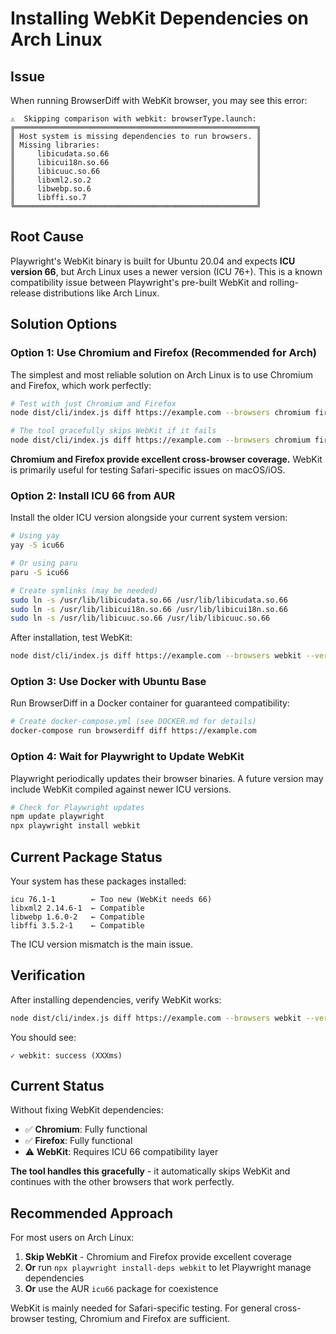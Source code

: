 # Installing WebKit Dependencies on Arch Linux

## Issue
When running BrowserDiff with WebKit browser, you may see this error:

```
⚠️  Skipping comparison with webkit: browserType.launch: 
╔══════════════════════════════════════════════════════╗
║ Host system is missing dependencies to run browsers. ║
║ Missing libraries:                                   ║
║     libicudata.so.66                                 ║
║     libicui18n.so.66                                 ║
║     libicuuc.so.66                                   ║
║     libxml2.so.2                                     ║
║     libwebp.so.6                                     ║
║     libffi.so.7                                      ║
╚══════════════════════════════════════════════════════╝
```

## Root Cause

Playwright's WebKit binary is built for Ubuntu 20.04 and expects **ICU version 66**, but Arch Linux uses a newer version (ICU 76+). This is a known compatibility issue between Playwright's pre-built WebKit and rolling-release distributions like Arch Linux.

## Solution Options

### Option 1: Use Chromium and Firefox (Recommended for Arch)

The simplest and most reliable solution on Arch Linux is to use Chromium and Firefox, which work perfectly:

```bash
# Test with just Chromium and Firefox
node dist/cli/index.js diff https://example.com --browsers chromium firefox

# The tool gracefully skips WebKit if it fails
node dist/cli/index.js diff https://example.com --browsers chromium firefox webkit --verbose
```

**Chromium and Firefox provide excellent cross-browser coverage.** WebKit is primarily useful for testing Safari-specific issues on macOS/iOS.

### Option 2: Install ICU 66 from AUR

Install the older ICU version alongside your current system version:

```bash
# Using yay
yay -S icu66

# Or using paru  
paru -S icu66

# Create symlinks (may be needed)
sudo ln -s /usr/lib/libicudata.so.66 /usr/lib/libicudata.so.66
sudo ln -s /usr/lib/libicui18n.so.66 /usr/lib/libicui18n.so.66
sudo ln -s /usr/lib/libicuuc.so.66 /usr/lib/libicuuc.so.66
```

After installation, test WebKit:

```bash
node dist/cli/index.js diff https://example.com --browsers webkit --verbose
```

### Option 3: Use Docker with Ubuntu Base

Run BrowserDiff in a Docker container for guaranteed compatibility:

```bash
# Create docker-compose.yml (see DOCKER.md for details)
docker-compose run browserdiff diff https://example.com
```

### Option 4: Wait for Playwright to Update WebKit

Playwright periodically updates their browser binaries. A future version may include WebKit compiled against newer ICU versions.

```bash
# Check for Playwright updates
npm update playwright
npx playwright install webkit
```

## Current Package Status

Your system has these packages installed:
```
icu 76.1-1        ← Too new (WebKit needs 66)
libxml2 2.14.6-1  ← Compatible
libwebp 1.6.0-2   ← Compatible  
libffi 3.5.2-1    ← Compatible
```

The ICU version mismatch is the main issue.

## Verification

After installing dependencies, verify WebKit works:

```bash
node dist/cli/index.js diff https://example.com --browsers webkit --verbose
```

You should see:
```
✓ webkit: success (XXXms)
```

## Current Status

Without fixing WebKit dependencies:
- ✅ **Chromium**: Fully functional
- ✅ **Firefox**: Fully functional  
- ⚠️ **WebKit**: Requires ICU 66 compatibility layer

**The tool handles this gracefully** - it automatically skips WebKit and continues with the other browsers that work perfectly.

## Recommended Approach

For most users on Arch Linux:
1. **Skip WebKit** - Chromium and Firefox provide excellent coverage
2. **Or** run `npx playwright install-deps webkit` to let Playwright manage dependencies
3. **Or** use the AUR `icu66` package for coexistence

WebKit is mainly needed for Safari-specific testing. For general cross-browser testing, Chromium and Firefox are sufficient.
